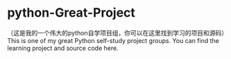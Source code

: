 # python-Great-Project
（这是我的一个伟大的python自学项目组，你可以在这里找到学习的项目和源码）This is one of my great Python self-study project groups. You can find the learning project and source code here.
